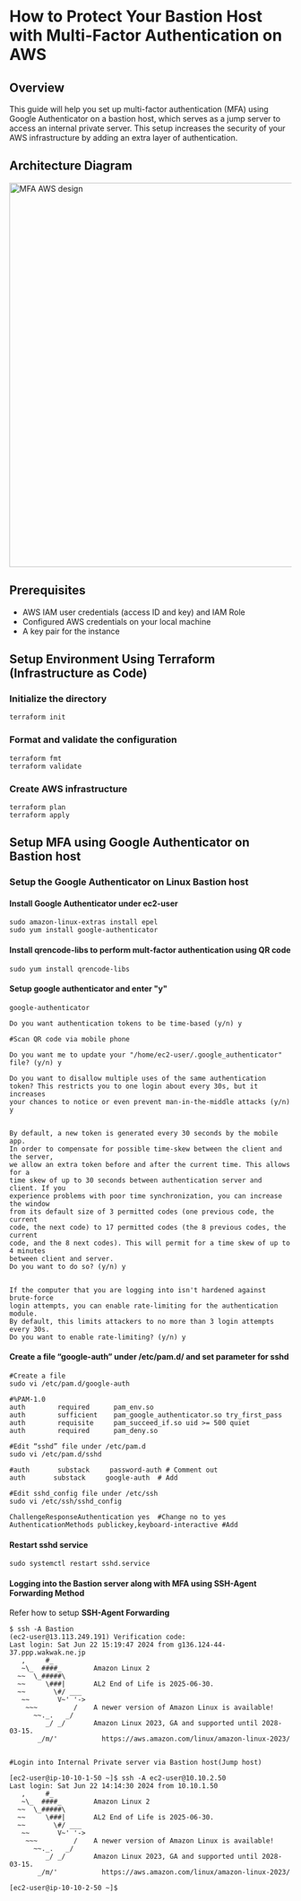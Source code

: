 # How to Protect Your Bastion Host with Multi-Factor Authentication on AWS

## Overview

This guide will help you set up multi-factor authentication (MFA) using Google Authenticator on a bastion host, which serves as a jump server to access an internal private server. This setup increases the security of your AWS infrastructure by adding an extra layer of authentication.

## Architecture Diagram
<img width="686" alt="MFA AWS design" src="https://github.com/user-attachments/assets/4dbdcfdd-0b47-417e-ac52-01b848dfdf92">



## Prerequisites

- AWS IAM user credentials (access ID and key) and IAM Role
- Configured AWS credentials on your local machine
- A key pair for the instance

## Setup Environment Using Terraform (Infrastructure as Code)

### Initialize the directory
```
terraform init
```

### Format and validate the configuration
```
terraform fmt
terraform validate
```

### Create AWS infrastructure
```
terraform plan
terraform apply
```

## Setup MFA using Google Authenticator on Bastion host

### Setup the Google Authenticator on Linux Bastion host

#### Install Google Authenticator under ec2-user
```
sudo amazon-linux-extras install epel
sudo yum install google-authenticator
```

#### Install qrencode-libs to perform mult-factor authentication using QR code
```
sudo yum install qrencode-libs
```

#### Setup google authenticator and enter "y"
```
google-authenticator
```
```
Do you want authentication tokens to be time-based (y/n) y

#Scan QR code via mobile phone

Do you want me to update your "/home/ec2-user/.google_authenticator" file? (y/n) y

Do you want to disallow multiple uses of the same authentication
token? This restricts you to one login about every 30s, but it increases
your chances to notice or even prevent man-in-the-middle attacks (y/n) y


By default, a new token is generated every 30 seconds by the mobile app.
In order to compensate for possible time-skew between the client and the server,
we allow an extra token before and after the current time. This allows for a
time skew of up to 30 seconds between authentication server and client. If you
experience problems with poor time synchronization, you can increase the window
from its default size of 3 permitted codes (one previous code, the current
code, the next code) to 17 permitted codes (the 8 previous codes, the current
code, and the 8 next codes). This will permit for a time skew of up to 4 minutes
between client and server.
Do you want to do so? (y/n) y


If the computer that you are logging into isn't hardened against brute-force
login attempts, you can enable rate-limiting for the authentication module.
By default, this limits attackers to no more than 3 login attempts every 30s.
Do you want to enable rate-limiting? (y/n) y
```

#### Create a file “google-auth” under /etc/pam.d/ and set parameter for sshd
```
#Create a file
sudo vi /etc/pam.d/google-auth

#%PAM-1.0
auth        required      pam_env.so
auth        sufficient    pam_google_authenticator.so try_first_pass
auth        requisite     pam_succeed_if.so uid >= 500 quiet
auth        required      pam_deny.so

#Edit “sshd” file under /etc/pam.d
sudo vi /etc/pam.d/sshd

#auth       substack     password-auth # Comment out
auth       substack     google-auth  # Add

#Edit sshd_config file under /etc/ssh
sudo vi /etc/ssh/sshd_config

ChallengeResponseAuthentication yes  #Change no to yes
AuthenticationMethods publickey,keyboard-interactive #Add
```

#### Restart sshd service
```
sudo systemctl restart sshd.service
```

#### Logging into the Bastion server along with MFA using SSH-Agent Forwarding Method
Refer how to setup **SSH-Agent Forwarding**
```
$ ssh -A Bastion                          
(ec2-user@13.113.249.191) Verification code: 
Last login: Sat Jun 22 15:19:47 2024 from g136.124-44-37.ppp.wakwak.ne.jp
   ,     #_
   ~\_  ####_        Amazon Linux 2
  ~~  \_#####\
  ~~     \###|       AL2 End of Life is 2025-06-30.
  ~~       \#/ ___
   ~~       V~' '->
    ~~~         /    A newer version of Amazon Linux is available!
      ~~._.   _/
         _/ _/       Amazon Linux 2023, GA and supported until 2028-03-15.
       _/m/'           https://aws.amazon.com/linux/amazon-linux-2023/


#Login into Internal Private server via Bastion host(Jump host)

[ec2-user@ip-10-10-1-50 ~]$ ssh -A ec2-user@10.10.2.50
Last login: Sat Jun 22 14:14:30 2024 from 10.10.1.50
   ,     #_
   ~\_  ####_        Amazon Linux 2
  ~~  \_#####\
  ~~     \###|       AL2 End of Life is 2025-06-30.
  ~~       \#/ ___
   ~~       V~' '->
    ~~~         /    A newer version of Amazon Linux is available!
      ~~._.   _/
         _/ _/       Amazon Linux 2023, GA and supported until 2028-03-15.
       _/m/'           https://aws.amazon.com/linux/amazon-linux-2023/

[ec2-user@ip-10-10-2-50 ~]$ 
```

